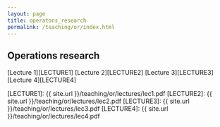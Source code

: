 ```yaml
---
layout: page
title: operatons_research
permalink: /teaching/or/index.html
---
```

## Operations research

[Lecture 1][LECTURE1]
[Lecture 2][LECTURE2]
[Lecture 3][LECTURE3]
[Lecture 4][LECTURE4]

[LECTURE1]: {{ site.url }}/teaching/or/lectures/lec1.pdf
[LECTURE2]: {{ site.url }}/teaching/or/lectures/lec2.pdf
[LECTURE3]: {{ site.url }}/teaching/or/lectures/lec3.pdf
[LECTURE4]: {{ site.url }}/teaching/or/lectures/lec4.pdf
<!--
<div>
    <h3>Calendar of Upcoming Events</h3>
    <iframe src="https://www.google.com/calendar/embed?src=b2Fxb3FyMnY5NjgwOHZqc3M2c2xlZWk4cDBAZ3JvdXAuY2FsZW5kYXIuZ29vZ2xlLmNvbQ" style=" border-width:0 " width="100%" height="600" frameborder="0" scrolling="no"></iframe>
</div>
-->
